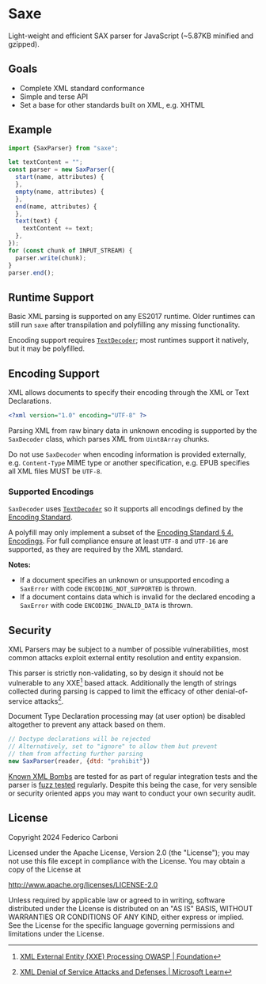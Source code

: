 # Saxe

Light-weight and efficient SAX parser for JavaScript (~5.87KB minified and gzipped).

## Goals

- Complete XML standard conformance
- Simple and terse API
- Set a base for other standards built on XML, e.g. XHTML

## Example

```js
import {SaxParser} from "saxe";

let textContent = "";
const parser = new SaxParser({
  start(name, attributes) {
  },
  empty(name, attributes) {
  },
  end(name, attributes) {
  },
  text(text) {
    textContent += text;
  },
});
for (const chunk of INPUT_STREAM) {
  parser.write(chunk);
}
parser.end();
```

## Runtime Support

Basic XML parsing is supported on any ES2017 runtime. Older runtimes can still
run `saxe` after transpilation and polyfilling any missing functionality.

Encoding support requires [`TextDecoder`]; most runtimes support it natively,
but it may be polyfilled.

## Encoding Support

XML allows documents to specify their encoding through the XML or Text
Declarations.

```xml
<?xml version="1.0" encoding="UTF-8" ?>
```

Parsing XML from raw binary data in unknown encoding is supported by the
`SaxDecoder` class, which parses XML from `Uint8Array` chunks.

Do not use `SaxDecoder` when encoding information is provided externally, e.g.
`Content-Type` MIME type or another specification, e.g. EPUB specifies all XML
files MUST be `UTF-8`.

### Supported Encodings

`SaxDecoder` uses [`TextDecoder`] so it supports all encodings defined by the
[Encoding Standard].

A polyfill may only implement a subset of the [Encoding Standard § 4.
Encodings]. For full compliance ensure at least `UTF-8`
and `UTF-16` are supported, as they are required by the XML standard.

**Notes:**

- If a document specifies an unknown or unsupported encoding a
  `SaxError` with code `ENCODING_NOT_SUPPORTED` is thrown.
- If a document contains data which is invalid for the declared encoding a
  `SaxError` with code `ENCODING_INVALID_DATA` is thrown.

[`TextDecoder`]: https://developer.mozilla.org/en-US/docs/Web/API/TextDecoder
[Encoding Standard]: https://encoding.spec.whatwg.org/
[Encoding Standard § 4. Encodings]: https://encoding.spec.whatwg.org/#encodings

## Security

XML Parsers may be subject to a number of possible vulnerabilities, most common
attacks exploit external entity resolution and entity expansion.

This parser is strictly non-validating, so by design it should not be vulnerable
to any XXE[^1] based attack. Additionally the length of strings collected during
parsing is capped to limit the efficacy of other denial-of-service attacks[^2].

Document Type Declaration processing may (at user option) be disabled altogether
to prevent any attack based on them.

```js
// Doctype declarations will be rejected
// Alternatively, set to "ignore" to allow them but prevent
// them from affecting further parsing
new SaxParser(reader, {dtd: "prohibit"})
```

[Known XML Bombs](/test/data/) are tested for as part of regular integration
tests and the parser is [fuzz tested](/fuzz/) regularly. Despite this being the
case, for very sensible or security oriented apps you may want to conduct your
own security audit.

[^1]: [XML External Entity (XXE) Processing OWASP | Foundation][xxe owasp]
[^2]: [XML Denial of Service Attacks and Defenses | Microsoft Learn][msdn xml dos]

<!-- https://web.archive.org/web/20240515024616/https://owasp.org/www-community/vulnerabilities/XML_External_Entity_(XXE)_Processing -->
[xxe owasp]: https://owasp.org/www-community/vulnerabilities/XML_External_Entity_(XXE)_Processing
[msdn xml dos]: https://web.archive.org/web/20240318075117/https://learn.microsoft.com/en-us/archive/msdn-magazine/2009/november/xml-denial-of-service-attacks-and-defenses

## License

Copyright 2024 Federico Carboni

Licensed under the Apache License, Version 2.0 (the "License");
you may not use this file except in compliance with the License.
You may obtain a copy of the License at

<http://www.apache.org/licenses/LICENSE-2.0>

Unless required by applicable law or agreed to in writing, software
distributed under the License is distributed on an "AS IS" BASIS,
WITHOUT WARRANTIES OR CONDITIONS OF ANY KIND, either express or implied.
See the License for the specific language governing permissions and
limitations under the License.
